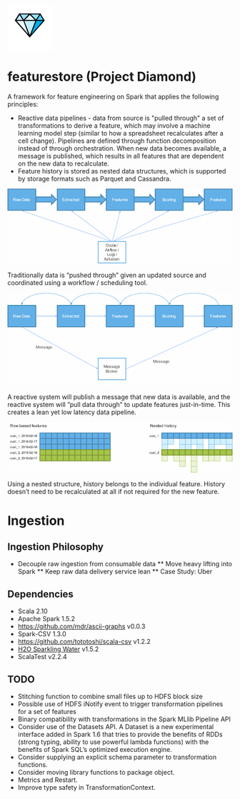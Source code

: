 ![Project Diamond](./images/diamond.png)

# featurestore (Project Diamond)

A framework for feature engineering on Spark that applies the following principles:

* Reactive data pipelines - data from source is "pulled through" a set of transformations to derive a feature, which may involve a machine learning model step (similar to how a spreadsheet recalculates after a cell change). Pipelines are defined through function decomposition instead of through orchestration. When new data becomes available, a message is published, which results in all features that are dependent on the new data to recalculate.
* Feature history is stored as nested data structures, which is supported by storage formats such as Parquet and Cassandra.

![Traditional Data Pipeline](./images/traditional_data_pipeline.png)

Traditionally data is “pushed through” given an updated source and coordinated using a workflow / scheduling tool.

![Reactive Pipeline](./images/reactive_pipeline.png)

A reactive system will publish a message that new data is available, and the reactive system will ”pull data through” to update features just-in-time. This creates a lean yet low latency data pipeline.

![History as nested data structures](./images/nested_history.png)

Using a nested structure, history belongs to the individual feature. History doesn’t need to be recalculated at all if not required for the new feature.

# Ingestion

## Ingestion Philosophy

* Decouple raw ingestion from consumable data
** Move heavy lifting into Spark
** Keep raw data delivery service lean
** Case Study: Uber

## Dependencies

* Scala 2.10
* Apache Spark 1.5.2
* https://github.com/mdr/ascii-graphs v0.0.3
* Spark-CSV 1.3.0
* https://github.com/tototoshi/scala-csv v1.2.2
* [H2O Sparkling Water](https://github.com/h2oai/sparkling-water) v1.5.2
* ScalaTest v2.2.4

## TODO

* Stitching function to combine small files up to HDFS block size
* Possible use of HDFS iNotify event to trigger transformation pipelines for a set of features
* Binary compatibility with transformations in the Spark MLlib Pipeline API
* Consider use of the Datasets API. A Dataset is a new experimental interface added in Spark 1.6 that tries to provide the benefits of RDDs (strong typing, ability to use powerful lambda functions) with the benefits of Spark SQL’s optimized execution engine.
* Consider supplying an explicit schema parameter to transformation functions.
* Consider moving library functions to package object.
* Metrics and Restart.
* Improve type safety in TransformationContext.